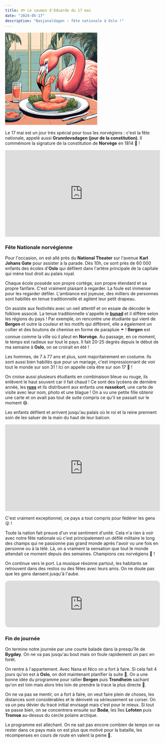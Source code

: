 ```yaml
---
title: 🐟 Le saumon d'Eduardo du 17 mai
date: "2024-05-17"
description: "Nasjonaldagen : fête nationale à Oslo !"
---
```


![Saumon d'Eduardo](../saumon_eduardo.png)

Le 17 mai est un jour très spécial pour tous les norvégiens : c'est la fête nationale, appelé aussi **Grunnlovsdagen (jour de la constitution)**. Il commémore la signature de la constitution de **Norvège** en 1814 🥳 !

<div style="width: 100%; height: 0; position: relative; padding-bottom: 56%;"><iframe src="https://giphy.com/embed/yxYafSUjh8ca04SdAO" style="top: 0; left: 0; width: 100%; height: 100%; position: absolute; border: 0;" allowfullscreen scrolling="no" allow="encrypted-media;" class="giphy-embed"></iframe></div>

### Fête Nationale norvégienne 
Pour l'occasion, on est allé près du **National Theater** sur l'avenue **Karl Johans Gate** pour assister à la parade. Dès 10h, ce sont près de 60 000 enfants des écoles d'**Oslo** qui défilent dans l'artère principale de la capitale qui mène tout droit au palais royal. 

Chaque école possède son propre cortège, son propre étendard et sa propre fanfare. C'est vraiment plaisant à regarder. La foule est immense pour les regarder défiler. L'ambiance est joyeuse, des milliers de personnes sont habillés en tenue traditionnelle et agitent leur petit drapeau.

On assiste aux festivités avec un oeil attentif et on essaie de décoder le folklore associé. La tenue traditionnelle s'appelle le [**bunad**](https://fr.wikipedia.org/wiki/Bunad) et il diffère selon les régions du pays ! Par exemple, on rencontre une étudiante qui vient de **Bergen** et outre la couleur et les motifs qui diffèrent, elle a également un collier et des boutons de chemise en forme de parapluie ☂️ ! **Bergen** est connue comme la ville où il pleut en **Norvège**. Au passage, en ce moment, le temps est radieux sur tout le pays. Il fait 20-25 degrés depuis le début de ma semaine à **Oslo**, on se croirait en été !

Les hommes, de 7 à 77 ans et plus, sont majoritairement en costume. Ils sont aussi bien habillés que pour un mariage, c'est impressionnant de voir tout le monde sur son 31 ! Ici on appelle cela être sur son 17 🤭 !

On croise aussi plusieurs étudiants en combinaison bleue ou rouge, ils enlèvent le haut souvent car il fait chaud ! Ce sont des lycéens de dernière année, les [**russ**](https://www.visitnorway.fr/typique-norvegien/fete-nationale/) et ils distribuent aux enfants une **russekort**, une carte de visite avec leur nom, photo et une blague ! On a vu une petite fille obtenir une carte et on avait pas tout de suite compris ce qu'il se passait sur le moment 😅.

Les enfants défilent et arrivent jusqu'au palais où le roi et la reine prennent soin de les saluer de la main du haut de leur balcon. 

<div style="width: 100%; height: 0; position: relative; padding-bottom: 56%;"><iframe src="https://giphy.com/embed/2k4CSOMmoFZYc" style="top: 0; left: 0; width: 100%; height: 100%; position: absolute; border: 0;" allowfullscreen scrolling="no" allow="encrypted-media;" class="giphy-embed"></iframe></div>

C'est vraiment exceptionnel, ce pays a tout compris pour fédérer les gens 😮 !

Toute la nation fait preuve d'un vrai sentiment d'unité. Cela n'a rien à voir avec notre fête nationale où c'est principalement un défilé militaire le long des champs qui ne passionne pas grand monde après l'avoir vu une fois en personne ou à la télé. Là, on a vraiment la sensation que tout le monde attendait ce moment depuis des semaines. Champions ces norvégiens 🤩 !

On continue vers le port. La musique résonne partout, les habitants se retrouvent dans des restos ou des fêtes avec leurs amis. On ne doute pas que les gens dansent jusqu'à l'aube.

<iframe style="border-radius:12px" src="https://open.spotify.com/embed/track/3Lc9RexjkRH4ButA7diDoj?utm_source=generator" width="100%" height="152" frameBorder="0" allow="autoplay; clipboard-write; encrypted-media; picture-in-picture" loading="lazy"></iframe>

### Fin de journée 
On termine notre journée par une courte balade dans la presqu'île de **Bygdøy**. On ne va pas jusqu'au bout mais on foule rapidement un parc en forêt.

On rentre à l'appartement. Avec Nana et Nico on a fort à faire. Si cela fait 4 jours qu'on est à **Oslo**, on doit maintenant planifier la suite 💪. On a une bonne idée du programme pour rallier **Bergen** puis **Trondheim** sachant qu'on est loin mais alors très loin de prendre la trace la plus directe 🤣.

On ne va pas se mentir, on a fort à faire, on veut faire plein de choses, les distances sont considérables et le dénivelé va sérieusement se corser. On va un peu dévier du tracé initial envisagé mais c'est pour le mieux. Si tout se passe bien, on se concentrera ensuite sur **Bodø**, les îles **Lofoten** puis **Tromsø** au-dessus du cercle polaire arctique.

Le programme est alléchant. On ne sait pas encore combien de temps on va rester dans ce pays mais on est plus que motivé pour la bataille, les récompenses en cours de route en valent la peine 🤠.